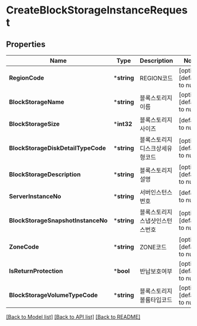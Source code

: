 # CreateBlockStorageInstanceRequest

## Properties
Name | Type | Description | Notes
------------ | ------------- | ------------- | -------------
**RegionCode** | ***string** | REGION코드 | [optional] [default to null]
**BlockStorageName** | ***string** | 블록스토리지이름 | [optional] [default to null]
**BlockStorageSize** | ***int32** | 블록스토리지사이즈 | [default to null]
**BlockStorageDiskDetailTypeCode** | ***string** | 블록스토리지디스크상세유형코드 | [optional] [default to null]
**BlockStorageDescription** | ***string** | 블록스토리지설명 | [optional] [default to null]
**ServerInstanceNo** | ***string** | 서버인스턴스번호 | [default to null]
**BlockStorageSnapshotInstanceNo** | ***string** | 블록스토리지스냅샷인스턴스번호 | [optional] [default to null]
**ZoneCode** | ***string** | ZONE코드 | [optional] [default to null]
**IsReturnProtection** | ***bool** | 반납보호여부 | [optional] [default to null]
**BlockStorageVolumeTypeCode** | ***string** | 블록스토리지볼륨타입코드 | [optional] [default to null]

[[Back to Model list]](../README.md#documentation-for-models) [[Back to API list]](../README.md#documentation-for-api-endpoints) [[Back to README]](../README.md)


